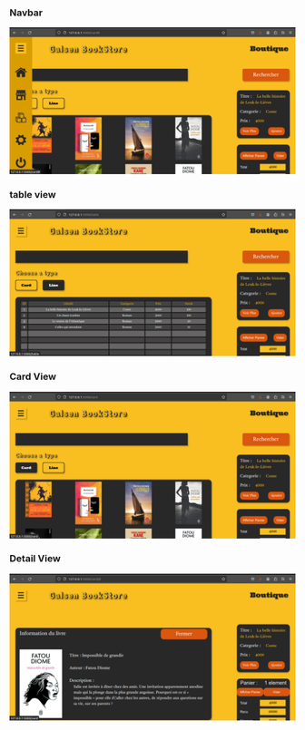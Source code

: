 <h3>Navbar</h3>
<img src="vid/nav.png">

<h3>table view</h3>
<img src="vid/home.png">

<h3>Card View</h3>
<img src="vid/card.png">

<h3>Detail View</h3>
<img src="vid/detail.png">